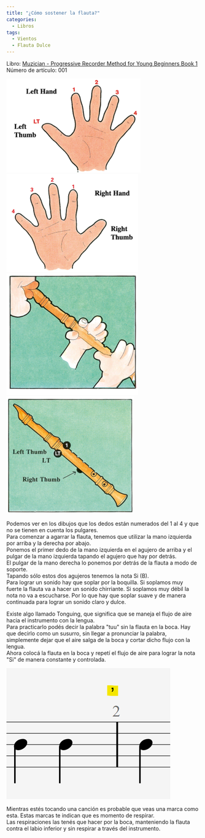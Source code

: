 ```yaml
---
title: "¿Cómo sostener la flauta?"
categories:
  - Libros
tags:
  - Vientos
  - Flauta Dulce
---
```


Libro: [Muzician - Progressive Recorder Method for Young Beginners Book 1](/libros/muzician-progressive-recorder-method-for-young-beginners-book-1//)  
Número de artículo: 001

![¿Cómo sostener la flauta?](/assets/images/libros/muzician-progressive-recorder-method-for-young-beginners-book-1/001/01.png)
![¿Cómo sostener la flauta?](/assets/images/libros/muzician-progressive-recorder-method-for-young-beginners-book-1/001/02.png)
![¿Cómo sostener la flauta?](/assets/images/libros/muzician-progressive-recorder-method-for-young-beginners-book-1/001/03.png)
![¿Cómo sostener la flauta?](/assets/images/libros/muzician-progressive-recorder-method-for-young-beginners-book-1/001/04.png)

Podemos ver en los dibujos que los dedos están numerados del 1 al 4 y que no se tienen en cuenta los pulgares.  
Para comenzar a agarrar la flauta, tenemos que utilizar la mano izquierda por arriba y la derecha por abajo.  
Ponemos el primer dedo de la mano izquierda en el agujero de arriba y el pulgar de la mano izquierda tapando el agujero que hay por detrás.   
El pulgar de la mano derecha lo ponemos por detrás de la flauta a modo de soporte.  
Tapando sólo estos dos agujeros tenemos la nota Si (B).  
Para lograr un sonido hay que soplar por la boquilla. Si soplamos muy fuerte la flauta va a hacer un sonido chirriante. Si soplamos muy débil la nota no va a escucharse. Por lo que hay que soplar suave y de manera continuada para lograr un sonido claro y dulce.  

Existe algo llamado Tonguing, que significa que se maneja el flujo de aire hacia el instrumento con la lengua.   
Para practicarlo podés decir la palabra "tuu" sin la flauta en la boca. Hay que decirlo como un susurro, sin llegar a pronunciar la palabra, simplemente dejar que el aire salga de la boca y cortar dicho flujo con la lengua.   
Ahora colocá la flauta en la boca y repetí el flujo de aire para lograr la nota "Si" de manera constante y controlada.  

![¿Cómo sostener la flauta?](/assets/images/libros/muzician-progressive-recorder-method-for-young-beginners-book-1/001/05.png)

Mientras estés tocando una canción es probable que veas una marca como esta. Estas marcas te indican que es momento de respirar.  
Las respiraciones las tenés que hacer por la boca, manteniendo la flauta contra el labio inferior y sin respirar a través del instrumento.  